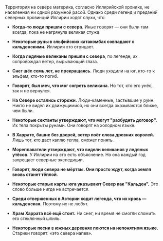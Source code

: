 Территория на севере материка, согласно Иллирийской хронике, не населенная ни одной разумной расой.
Однако среди легенд и преданий северных провинций Иллирии ходят слухи, что:

- **Когда-то люди пришли с севера.** Иные говорят — они были там всегда, пока не нагрянула великая стужа.

- **Некоторые руны в эльфийских катакомбах совпадают с кальденскими.** Иллирия это отрицает.

- **Когда ледяные великаны пришли с севера**, по легенде, их сопровождал ветер, вырывающий глаза.

- **Снег шёл семь лет, не прекращаясь.** Люди уходили на юг, кто-то к эльфам, кто-то погиб.

- **Говорят, был меч, что мог согреть великана.** Но тот, кто его унёс, так и не вернулся.

- **На Севере остались сторожи.** Люди-каменные, застывшие у руин. Никто не видел их движущимися, но они всегда оказываются ближе, чем были.

- **Некоторые сектанты утверждают, что могут "разбудить договор".** Их тела покрыты рунами. Они говорят на холодном языке.

- **В Харрате, башне без дверей, ветер поёт слова древних королей.** Лишь тот, кто даст каплю тепла, сможет понять.

- **Мореплаватели утверждают, что видели великанов у ледяных утёсов.** У Иллирии на это есть объяснение. Но она каждый год запрещает северные экспедиции.

- **Говорят, люди севера не мёртвы. Они просто ждут, когда земля вновь станет тёплой.**

- **Некоторые старые карты юга указывают Север как "Кальден".** Это слово больше нигде не встречается.

- **Среди отверженных в Астории ходит легенда, что их кровь — кальденская.** Поэтому их не любят.

- **Храм Харрата всё ещё стоит.** Ни снег, ни время не смогли сломить его стеклянный шпиль.

- **Некоторые песни в южных деревнях поются на непонятном языке.** Старики говорят: «это севера напев».